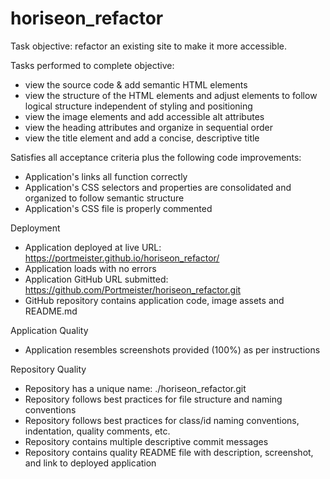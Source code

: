 # horiseon_refactor

Task objective: refactor an existing site to make it more accessible.

Tasks performed to complete objective:
- view the source code & add semantic HTML elements
- view the structure of the HTML elements and adjust elements to follow logical structure independent of styling and positioning
- view the image elements and add accessible alt attributes
- view the heading attributes and organize in sequential order
- view the title element and add a concise, descriptive title

Satisfies all acceptance criteria plus the following code improvements:
- Application's links all function correctly
- Application's CSS selectors and properties are consolidated and organized to follow semantic structure
- Application's CSS file is properly commented

Deployment
- Application deployed at live URL: https://portmeister.github.io/horiseon_refactor/
- Application loads with no errors
- Application GitHub URL submitted: https://github.com/Portmeister/horiseon_refactor.git
- GitHub repository contains application code, image assets and README.md

Application Quality
- Application resembles screenshots provided (100%) as per instructions

Repository Quality
- Repository has a unique name: ./horiseon_refactor.git
- Repository follows best practices for file structure and naming conventions
- Repository follows best practices for class/id naming conventions, indentation, quality comments, etc.
- Repository contains multiple descriptive commit messages
- Repository contains quality README file with description, screenshot, and link to deployed application

 

 

 


 
 
 



